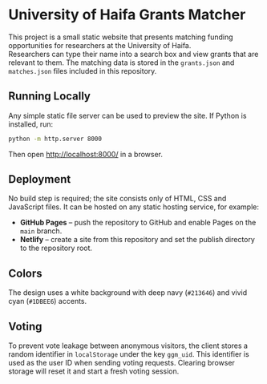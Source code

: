 # University of Haifa Grants Matcher

This project is a small static website that presents matching funding opportunities for researchers at the University of Haifa.  
Researchers can type their name into a search box and view grants that are relevant to them. The matching data is stored in the `grants.json` and `matches.json` files included in this repository.

## Running Locally

Any simple static file server can be used to preview the site. If Python is installed, run:

```bash
python -m http.server 8000
```

Then open [http://localhost:8000/](http://localhost:8000/) in a browser.

## Deployment

No build step is required; the site consists only of HTML, CSS and JavaScript files. It can be hosted on any static hosting service, for example:

- **GitHub Pages** – push the repository to GitHub and enable Pages on the `main` branch.
- **Netlify** – create a site from this repository and set the publish directory to the repository root.

## Colors

The design uses a white background with deep navy (`#213646`) and vivid cyan (`#1DBEE6`) accents.

## Voting

To prevent vote leakage between anonymous visitors, the client stores a random
identifier in `localStorage` under the key `ggm_uid`. This identifier is used as
the user ID when sending voting requests. Clearing browser storage will reset it
and start a fresh voting session.
